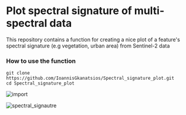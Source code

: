 # Plot spectral signature of multi-spectral data

This repository contains a function for creating a nice plot of a feature's spectral signature (e.g vegetation, urban area) from Sentinel-2 data


### How to use the function

```
git clone https://github.com/IoannisGkanatsios/Spectral_signature_plot.git
cd Spectral_signature_plot
```

![import](https://user-images.githubusercontent.com/25709946/120524193-b27abe80-c3ce-11eb-850b-3eebf1207f07.png)


![spectral_signautre](https://user-images.githubusercontent.com/25709946/120524028-7e9f9900-c3ce-11eb-8a96-9022f9d20c15.png)

